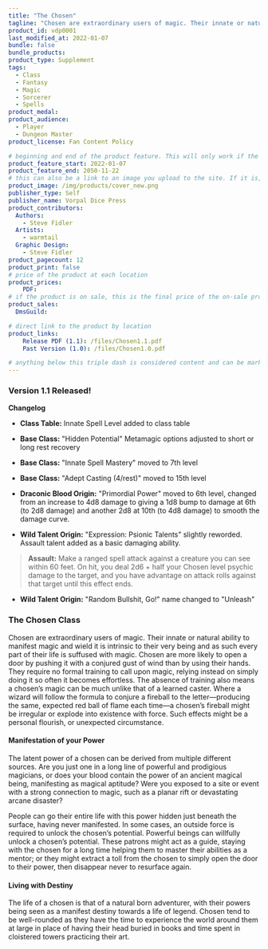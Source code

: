 ```yaml
---
title: "The Chosen"
tagline: "Chosen are extraordinary users of magic. Their innate or natural ability to manifest magic and wield it is intrinsic to their very being and as such every part of their life is suffused with magic."
product_id: vdp0001
last_modified_at: 2022-01-07
bundle: false
bundle_products:
product_type: Supplement
tags:
  - Class
  - Fantasy
  - Magic
  - Sorcerer
  - Spells
product_medal: 
product_audience:
  - Player
  - Dungeon Master
product_license: Fan Content Policy

# beginning and end of the product feature. This will only work if the site is updated within several weeks of when the feature is supposed to happen. Making a new post counts as updating.
product_feature_start: 2022-01-07
product_feature_end: 2050-11-22
# this can also be a link to an image you upload to the site. If it is, it must start with a "/" or be a full link
product_image: /img/products/cover_new.png
publisher_type: Self
publisher_name: Vorpal Dice Press
product_contributors:
  Authors:
    - Steve Fidler
  Artists:
    - warmtail
  Graphic Design:
    - Steve Fidler
product_pagecount: 12
product_print: false
# price of the product at each location
product_prices:
    PDF: 
# if the product is on sale, this is the final price of the on-sale product for each location that it is on sale. The sales % will be calculated and displayed based on the difference between product_prices and product_sales
product_sales:
  DmsGuild:

# direct link to the product by location
product_links:
    Release PDF (1.1): /files/Chosen1.1.pdf
    Past Version (1.0): /files/Chosen1.0.pdf

# anything below this triple dash is considered content and can be markup or html. It should be fully HTML compatible as long as your tags are formatted correctly.
---
```


### Version 1.1 Released!

**Changelog**

- **Class Table:** Innate Spell Level added to class table
- **Base Class:** "Hidden Potential" Metamagic options adjusted to short or long rest recovery
- **Base Class:** "Innate Spell Mastery" moved to 7th level
- **Base Class:** "Adept Casting (4/rest)" moved to 15th level

- **Draconic Blood Origin:** "Primordial Power" moved to 6th level, changed from an increase to 4d8 damage to giving a 1d8 bump to damage at 6th (to 2d8 damage) and another 2d8 at 10th (to 4d8 damage) to smooth the damage curve.

- **Wild Talent Origin:** "Expression: Psionic Talents" slightly reworded. Assault talent added as a basic damaging ability.

> **Assault:** Make a ranged spell attack against a creature you can see within 60 feet. On hit, you deal 2d6 + half your Chosen level psychic damage to the target, and you have advantage on attack rolls against that target until this effect ends.

- **Wild Talent Origin:** "Random Bullshit, Go!" name changed to "Unleash"

### The Chosen Class

Chosen are extraordinary users of magic. Their innate or natural ability to manifest magic and wield it is intrinsic to their very being and as such every part of their life is suffused with magic. Chosen are more likely to open a door by pushing it with a conjured gust of wind than by using their hands. They require no formal training to call upon magic, relying instead on simply doing it so often it becomes effortless. The absence of training also means a chosen’s magic can be much unlike that of a learned caster. Where a wizard will follow the formula to conjure a fireball to the letter—producing the same, expected red ball of flame each time—a chosen’s fireball might be irregular or explode into existence with force. Such effects might be a personal flourish, or unexpected circumstance.

#### Manifestation of your Power

The latent power of a chosen can be derived from multiple different sources. Are you just one in a long line of powerful and prodigious magicians, or does your blood contain the power of an ancient magical being, manifesting as magical aptitude? Were you exposed to a site or event with a strong connection to magic, such as a planar rift or devastating arcane disaster?

People can go their entire life with this power hidden just beneath the surface, having never manifested. In some cases, an outside force is required to unlock the chosen’s potential. Powerful beings can willfully unlock a chosen’s potential. These patrons might act as a guide, staying with the chosen for a long time helping them to master their abilities as a mentor; or they might extract a toll from the chosen to simply open the door to their power, then disappear never to resurface again.

#### Living with Destiny

The life of a chosen is that of a natural born adventurer, with their powers being seen as a manifest destiny towards a life of legend. Chosen tend to be well-rounded as they have the time to experience the world around them at large in place of having their head buried in books and time spent in cloistered towers practicing their art.